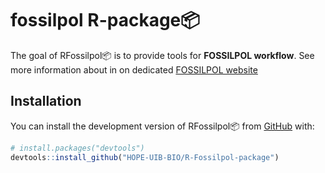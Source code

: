 
<!-- README.md is generated from README.Rmd. Please edit that file -->

# fossilpol R-package:package:

<!-- badges: start -->
<!-- badges: end -->

The goal of RFossilpol:package: is to provide tools for **FOSSILPOL
workflow**. See more information about in on dedicated [FOSSILPOL
website](https://hope-uib-bio.github.io/FOSSILPOL-website/)

## Installation

You can install the development version of RFossilpol:package: from
[GitHub](https://github.com/) with:

``` r
# install.packages("devtools")
devtools::install_github("HOPE-UIB-BIO/R-Fossilpol-package")
```
